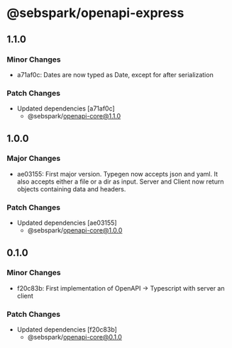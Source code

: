 # @sebspark/openapi-express

## 1.1.0

### Minor Changes

- a71af0c: Dates are now typed as Date, except for after serialization

### Patch Changes

- Updated dependencies [a71af0c]
  - @sebspark/openapi-core@1.1.0

## 1.0.0

### Major Changes

- ae03155: First major version. Typegen now accepts json and yaml. It also accepts either a file or a dir as input. Server and Client now return objects containing data and headers.

### Patch Changes

- Updated dependencies [ae03155]
  - @sebspark/openapi-core@1.0.0

## 0.1.0

### Minor Changes

- f20c83b: First implementation of OpenAPI -> Typescript with server an client

### Patch Changes

- Updated dependencies [f20c83b]
  - @sebspark/openapi-core@0.1.0
